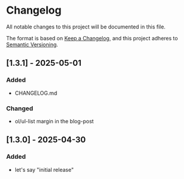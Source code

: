 # Changelog

All notable changes to this project will be documented in this file.

The format is based on [Keep a Changelog](https://keepachangelog.com/en/1.1.0/),
and this project adheres to [Semantic Versioning](https://semver.org/spec/v2.0.0.html).

## [1.3.1] - 2025-05-01

### Added

- CHANGELOG.md

### Changed

- ol/ul-list margin in the blog-post

## [1.3.0] - 2025-04-30

### Added

- let's say "initial release"
